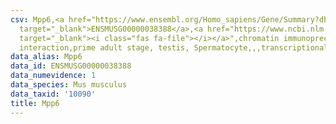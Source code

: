 ```yaml
---
csv: Mpp6,<a href="https://www.ensembl.org/Homo_sapiens/Gene/Summary?db=core;g=ENSMUSG00000038388"
  target="_blank">ENSMUSG00000038388</a>,<a href="https://www.ncbi.nlm.nih.gov/pubmed/25450459"
  target="_blank"><i class="fas fa-file"></i></a>",chromatin immunoprecipitation assay,direct
  interaction,prime adult stage, testis, Spermatocyte,,,transcriptional regulation,
data_alias: Mpp6
data_id: ENSMUSG00000038388
data_numevidence: 1
data_species: Mus musculus
data_taxid: '10090'
title: Mpp6
---
```

